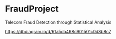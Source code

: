 # FraudProject
Telecom Fraud Detection through Statistical Analysis   

https://dbdiagram.io/d/61a5cb498c901501c0d8b8c7
